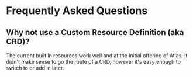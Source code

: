 # Frequently Asked Questions

## Why not use a Custom Resource Definition (aka CRD)?

The current built in resources work well and at the initial offering of Atlas, it didn't make sense to go the route of a CRD, however it's easy enough to switch to or add in later.
